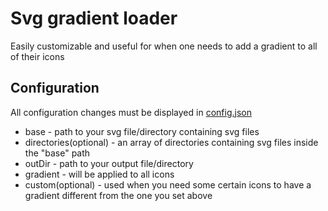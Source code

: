 # Svg gradient loader
Easily customizable and useful for when one needs to add a gradient to all of their icons
## Configuration
All configuration changes must be displayed in [config.json](https://github.com/losbiw/svg-gradient/blob/master/config.json)
* base - path to your svg file/directory containing svg files
* directories(optional) - an array of directories containing svg files inside the "base" path
* outDir - path to your output file/directory
* gradient - will be applied to all icons
* custom(optional) - used when you need some certain icons to have a gradient different from the one you set above
